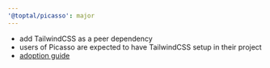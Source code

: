 ```yaml
---
'@toptal/picasso': major
---
```


- add TailwindCSS as a peer dependency
- users of Picasso are expected to have TailwindCSS setup in their project
- [adoption guide](https://toptal-core.atlassian.net/wiki/spaces/FE/pages/3558866965/Adopting+Tailwind+CSS+in+current+project)
